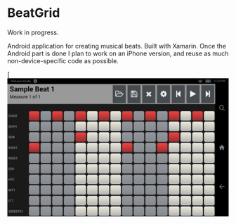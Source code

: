 # BeatGrid
Work in progress.

Android application for creating musical beats. Built with Xamarin. Once the Android part is done I plan to work on an iPhone version, and reuse as much non-device-specific code as possible.

[![Screenshot_2017-01-15-12-33-26.png](https://github.com/mikedimartino/BeatGrid/blob/master/Screenshots/Screenshot_2017-01-15-12-33-26.png?raw=true)
